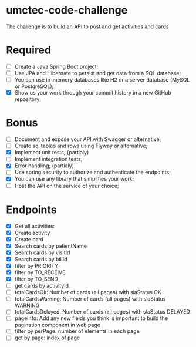 # umctec-code-challenge
The challenge is to build an API to post and get activities and cards

# Required

- [ ] Create a Java Spring Boot project;
- [ ] Use JPA and Hibernate to persist and get data from a SQL database;
- [ ] You can use in-memory databases like H2 or a server database (MySQL or PostgreSQL);
- [x] Show us your work through your commit history in a new GitHub repository;

# Bonus

- [ ] Document and expose your API with Swagger or alternative;
- [ ] Create sql tables and rows using Flyway or alternative;
- [x] Implement unit tests; (partialy)
- [ ] Implement integration tests;
- [x] Error handling; (partialy)
- [ ] Use spring security to authorize and authenticate the endpoints;
- [x] You can use any library that simplifies your work;
- [ ] Host the API on the service of your choice;

# Endpoints
    
- [x] Get all activities:
- [x] Create activity
- [x] Create card
- [x] Search cards by patientName
- [x] Search cards by visitId
- [x] Search cards by billId
- [x] filter by PRIORITY
- [x] filter by TO_RECEIVE
- [x] filter by TO_SEND
- [ ] get cards by activityId
- [ ] totalCardsOk: Number of cards (all pages) with slaStatus OK
- [ ] totalCardsWarning: Number of cards (all pages) with slaStatus WARNING
- [ ] totalCardsDelayed: Number of cards (all pages) with slaStatus DELAYED
- [ ] pageInfo: Add any new fields you think is important to build the pagination component in web page
- [ ] filter by perPage: number of elements in each page
- [ ] get by page: index of page
